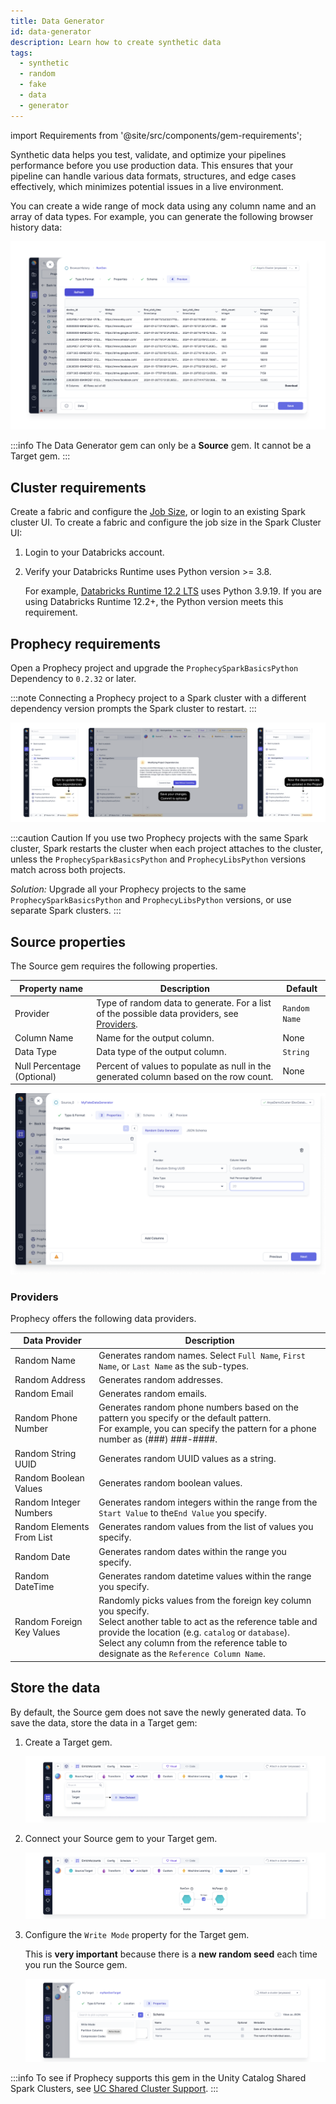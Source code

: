 ```yaml
---
title: Data Generator
id: data-generator
description: Learn how to create synthetic data
tags:
  - synthetic
  - random
  - fake
  - data
  - generator
---
```


import Requirements from '@site/src/components/gem-requirements';

<Requirements
  python_package_name="ProphecySparkBasicsPython"
  python_package_version="0.2.32+"
  scala_package_name=""
  scala_package_version=""
  scala_lib=""
  python_lib=""
  uc_single="14.3+"
  uc_shared="15.4+"
  livy="Not Supported"
/>

Synthetic data helps you test, validate, and optimize your pipelines performance before you use production data. This ensures that your pipeline can handle various data formats, structures, and edge cases effectively, which minimizes potential issues in a live environment.

You can create a wide range of mock data using any column name and an array of data types. For example, you can generate the following browser history data:

![img](img/data-gen/synth_0_datasample.png)

:::info
The Data Generator gem can only be a **Source** gem. It cannot be a Target gem.
:::

## Cluster requirements

Create a fabric and configure the [Job Size](/docs/administration/Spark-fabrics/databricks/databricks.md), or login to an existing Spark cluster UI. To create a fabric and configure the job size in the Spark Cluster UI:

1. Login to your Databricks account.
1. Verify your Databricks Runtime uses Python version >= 3.8.

   For example, [Databricks Runtime 12.2 LTS](https://docs.databricks.com/en/release-notes/runtime/12.2lts.html) uses Python 3.9.19. If you are using Databricks Runtime 12.2+, the Python version meets this requirement.

## Prophecy requirements

Open a Prophecy project and upgrade the `ProphecySparkBasicsPython` Dependency to `0.2.32` or later.

:::note
Connecting a Prophecy project to a Spark cluster with a different dependency version prompts the Spark cluster to restart.
:::

![img](img/data-gen/synth_0_2_proph_reqiuirements.png)

:::caution Caution
If you use two Prophecy projects with the same Spark cluster, Spark restarts the cluster when each project attaches to the cluster, unless the `ProphecySparkBasicsPython` and `ProphecyLibsPython` versions match across both projects.

_Solution:_ Upgrade all your Prophecy projects to the same `ProphecySparkBasicsPython` and `ProphecyLibsPython` versions, or use separate Spark clusters.
:::

## Source properties

The Source gem requires the following properties.

| Property name              | Description                                                                                              | Default       |
| -------------------------- | -------------------------------------------------------------------------------------------------------- | ------------- |
| Provider                   | Type of random data to generate. For a list of the possible data providers, see [Providers](#providers). | `Random Name` |
| Column Name                | Name for the output column.                                                                              | None          |
| Data Type                  | Data type of the output column.                                                                          | `String`      |
| Null Percentage (Optional) | Percent of values to populate as null in the generated column based on the row count.                    | None          |

![img](img/data-gen/synth_3_properties.png)

### Providers

Prophecy offers the following data providers.

| Data Provider             | Description                                                                                                                                                                                                                                                                  |
| ------------------------- | ---------------------------------------------------------------------------------------------------------------------------------------------------------------------------------------------------------------------------------------------------------------------------- |
| Random Name               | Generates random names. Select `Full Name`, `First Name`, or `Last Name` as the sub-types.                                                                                                                                                                                   |
| Random Address            | Generates random addresses.                                                                                                                                                                                                                                                  |
| Random Email              | Generates random emails.                                                                                                                                                                                                                                                     |
| Random Phone Number       | Generates random phone numbers based on the pattern you specify or the default pattern. <br/>For example, you can specify the pattern for a phone number as (###) ###-####.                                                                                                  |
| Random String UUID        | Generates random UUID values as a string.                                                                                                                                                                                                                                    |
| Random Boolean Values     | Generates random boolean values.                                                                                                                                                                                                                                             |
| Random Integer Numbers    | Generates random integers within the range from the `Start Value` to the`End Value` you specify.                                                                                                                                                                             |
| Random Elements From List | Generates random values from the list of values you specify.                                                                                                                                                                                                                 |
| Random Date               | Generates random dates within the range you specify.                                                                                                                                                                                                                         |
| Random DateTime           | Generates random datetime values within the range you specify.                                                                                                                                                                                                               |
| Random Foreign Key Values | Randomly picks values from the foreign key column you specify. <br/>Select another table to act as the reference table and provide the location (e.g. `catalog` or `database`). <br/>Select any column from the reference table to designate as the `Reference Column Name`. |

## Store the data

By default, the Source gem does not save the newly generated data. To save the data, store the data in a Target gem:

1. Create a Target gem.

   ![img](img/data-gen/synth_4_new_target.png)

1. Connect your Source gem to your Target gem.

   ![img](img/data-gen/synth_5_connect_target.png)

1. Configure the `Write Mode` property for the Target gem.

   This is **very important** because there is a **new random seed** each time you run the Source gem.

   ![img](img/data-gen/synth_6_write_mode.png)

:::info
To see if Prophecy supports this gem in the Unity Catalog Shared Spark Clusters, see [UC Shared Cluster Support](docs/administration/Spark-fabrics/databricks/UCShared.md).
:::
